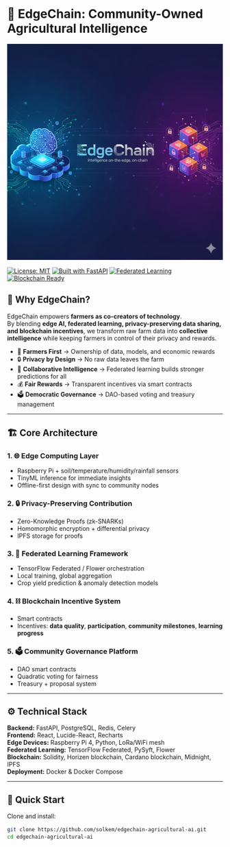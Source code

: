 # 🌱 EdgeChain: Community-Owned Agricultural Intelligence
![EdgeChain Banner](https://github.com/solkem/edgechain-agricultural-ai/blob/main/docs/images/EdgeChain.png)

[![License: MIT](https://img.shields.io/badge/License-MIT-green.svg)](LICENSE)
[![Built with FastAPI](https://img.shields.io/badge/Built%20with-FastAPI-blue.svg)](https://fastapi.tiangolo.com/)
[![Federated Learning](https://img.shields.io/badge/Powered%20by-Federated%20Learning-orange.svg)]()
[![Blockchain Ready](https://img.shields.io/badge/Blockchain-Enabled-purple.svg)]()
## 🚜 Why EdgeChain?

EdgeChain empowers **farmers as co-creators of technology**.  
By blending **edge AI, federated learning, privacy-preserving data sharing, and blockchain incentives**, we transform raw farm data into **collective intelligence** while keeping farmers in control of their privacy and rewards.

- 🌱 **Farmers First** → Ownership of data, models, and economic rewards  
- 🔒 **Privacy by Design** → No raw data leaves the farm  
- 🤝 **Collaborative Intelligence** → Federated learning builds stronger predictions for all  
- 💰 **Fair Rewards** → Transparent incentives via smart contracts  
- 🗳️ **Democratic Governance** → DAO-based voting and treasury management  

---

## 🏗️ Core Architecture

### 1. 🌐 Edge Computing Layer  
- Raspberry Pi + soil/temperature/humidity/rainfall sensors  
- TinyML inference for immediate insights  
- Offline-first design with sync to community nodes  

### 2. 🔒 Privacy-Preserving Contribution  
- Zero-Knowledge Proofs (zk-SNARKs)  
- Homomorphic encryption + differential privacy  
- IPFS storage for proofs  

### 3. 🤝 Federated Learning Framework  
- TensorFlow Federated / Flower orchestration  
- Local training, global aggregation  
- Crop yield prediction & anomaly detection models  

### 4. ⛓️ Blockchain Incentive System  
- Smart contracts   
- Incentives: **data quality**, **participation**, **community milestones**, **learning progress**  

### 5. 🗳️ Community Governance Platform  
- DAO smart contracts  
- Quadratic voting for fairness  
- Treasury + proposal system  

---

## ⚙️ Technical Stack

**Backend:** FastAPI, PostgreSQL, Redis, Celery  
**Frontend:** React, Lucide-React, Recharts  
**Edge Devices:** Raspberry Pi 4, Python, LoRa/WiFi mesh  
**Federated Learning:** TensorFlow Federated, PySyft, Flower  
**Blockchain:** Solidity, Horizen blockchain, Cardano blockchain, Midnight, IPFS  
**Deployment:** Docker & Docker Compose  

---

## 🚀 Quick Start

Clone and install:

```bash
git clone https://github.com/solkem/edgechain-agricultural-ai.git
cd edgechain-agricultural-ai


